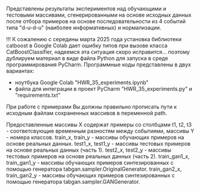 Представлены результаты экспериментов над обучающими и тестовыми массивами, сгенерированными на основе исходных данных после отбора примеров на основе последовательности из 4 событий типа "d-u-d-u" (наиболее информативных) и нормализации.

!!! К сожалению с середины марта 2025 года установка библиотеки catboost в Google Colab дает ошибку типов при вызове класса CatBoostClassifier,
надеемся эта ситуация скоро исправится... поэтому дублируем материал в виде файла Python для запуска в среде программирования PyCharm. 
Программные коды представлены в двух вариантах:
- ноутбука Google Colab "HWR_35_experiments.ipynb"
- файла для интеграции в проект PyCharm "HWR_35_experiments.py" и "requirements.txt"

При работе с примерами Вы должны правильно прописать пути к исходным файлам сохраненных массивов в переменной path.

Предоставленные массивы X содержат примеры со столбцами t1, t2, t3 - соответсвующие временным разностям между событиями, массивы Y - номера классов.
train_x, train_y - массивы обучающих примеров на основе реальных данных.
test1_x, test1_y - массивы тестовых примеров на основе реальных данных (часть 1).
test2_x, test2_y - массивы тестовых примеров на основе реальных данных (часть 2).
train_gan1_x, train_gan1_y - массивы обучающих примеров синтезированных с помощью генератора tabgan.sampler.OriginalGenerator.
train_gan2_x, train_gan2_y - массивы обучающих примеров синтезированных с помощью генератора tabgan.sampler.GANGenerator.
